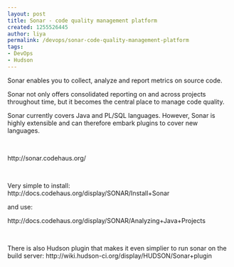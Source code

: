 ```yaml
---
layout: post
title: Sonar - code quality management platform
created: 1255526445
author: liya
permalink: /devops/sonar-code-quality-management-platform
tags:
- DevOps
- Hudson
---
```

<p><span style="display: none;" id="1255525407234S">&nbsp;</span></p>
<p>Sonar enables you to collect, analyze and report metrics on source code.</p>
<p>Sonar not only offers consolidated reporting on and across projects throughout time, but it becomes the central place to manage code quality.</p>
<p>Sonar currently covers Java and PL/SQL languages. However, Sonar is highly extensible and can therefore embark plugins to  cover new languages.</p>
<p>&nbsp;</p>
<p>http://sonar.codehaus.org/</p>
<p>&nbsp;</p>
<p>Very simple to install: http://docs.codehaus.org/display/SONAR/Install+Sonar</p>
<p>and use:</p>
<p>http://docs.codehaus.org/display/SONAR/Analyzing+Java+Projects</p>
<p>&nbsp;</p>
<p>There is also Hudson plugin that makes it even simplier to run sonar on the build server: http://wiki.hudson-ci.org/display/HUDSON/Sonar+plugin</p>
<p>&nbsp;</p>
<p>&nbsp;</p>
<p><span style="display: none;" id="1255525406747E">&nbsp;</span></p>
